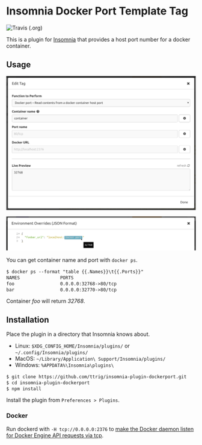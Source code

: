 # Insomnia Docker Port Template Tag

![Travis (.org)](https://img.shields.io/travis/ttrig/insomnia-plugin-dockerport.svg)

This is a plugin for [Insomnia](https://insomnia.rest) that provides a host port number
for a docker container.

## Usage

![Add tag](https://raw.githubusercontent.com/ttrig/insomnia-plugin-dockerport/master/screenshots/1.png "Add tag")

![Use tag as variable](https://raw.githubusercontent.com/ttrig/insomnia-plugin-dockerport/master/screenshots/2.png "Use as variable")

You can get container name and port with `docker ps`.

```shell
$ docker ps --format "table {{.Names}}\t{{.Ports}}"
NAMES               PORTS
foo                 0.0.0.0:32768->80/tcp
bar                 0.0.0.0:32770->80/tcp
```

Container *foo*  will return *32768*.

## Installation

Place the plugin in a directory that Insomnia knows about.

* Linux: `$XDG_CONFIG_HOME/Insomnia/plugins/` or `~/.config/Insomnia/plugins/`
* MacOS: `~/Library/Application\ Support/Insomnia/plugins/`
* Windows: `%APPDATA%\Insomnia\plugins\`

```shell
$ git clone https://github.com/ttrig/insomnia-plugin-dockerport.git
$ cd insomnia-plugin-dockerport
$ npm install
```

Install the plugin from `Preferences > Plugins`.

### Docker

Run dockerd with `-H tcp://0.0.0.0:2376` to
<a href="https://docs.docker.com/engine/reference/commandline/dockerd/#bind-docker-to-another-host-port-or-a-unix-socket" target="_blank">make the Docker daemon listen for Docker Engine API requests via tcp</a>.
